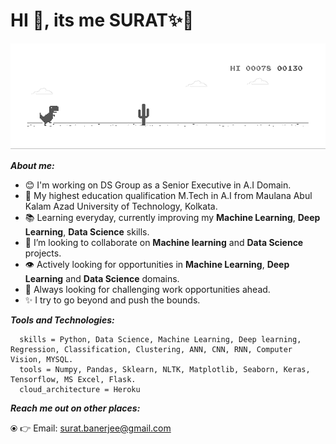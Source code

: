 # HI 👋, its me SURAT✨👋

![chrome_dino](chrome_dino.gif)

***About me:***
- 😊 I'm working on DS Group as a Senior Executive in A.I Domain. 
- 🔭 My highest education qualification M.Tech in A.I from Maulana Abul Kalam Azad University of Technology, Kolkata.
- 📚 Learning everyday, currently improving my **Machine Learning**, **Deep Learning**, **Data Science** skills.
- 🤝 I’m looking to collaborate on **Machine learning** and **Data Science** projects.
- 👁️ Actively looking for opportunities in **Machine Learning**, **Deep Learning** and **Data Science** domains.
- 🌋 Always looking for challenging work opportunities ahead.
- ✨ I try to go beyond and push the bounds.

***Tools and Technologies:***     
     
```
  skills = Python, Data Science, Machine Learning, Deep learning, Regression, Classification, Clustering, ANN, CNN, RNN, Computer Vision, MYSQL.
  tools = Numpy, Pandas, Sklearn, NLTK, Matplotlib, Seaborn, Keras, Tensorflow, MS Excel, Flask.
  cloud_architecture = Heroku
```  

***Reach me out on other places:***

⦿ 👉 Email: surat.banerjee@gmail.com
